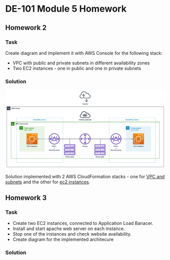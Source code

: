 # DE-101 Module 5 Homework

## Homework 2

### Task

Create diagram and implement it with AWS Console for the following stack:
- VPC with public and private subnets in different availability zones
- Two EC2 instances - one in public and one in private subnets

### Solution

![](./2/diagram.png)

Solution implemented with 2 AWS CloudFormation stacks - one for [VPC and subnets](./2/cloudformation/lab2-vpc.yaml) and the other for [ec2 instances](./2/cloudformation/lab2-ec2.yaml).

## Homework 3

### Task

- Create two EC2 instances, connected to Application Load Banacer. 
- Install and start apache web server on each instance.
- Stop one of the instances and check website availability.
- Create diagram for the implemented architecure

### Solution









